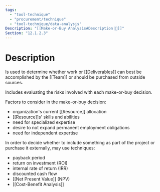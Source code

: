 ```yaml
---
tags:
  - "tool-technique"
  - "procurement/technique"
  - "tool-technique/data-analysis"
Description: "[[Make-or-Buy Analysis#Description|📝]]"
Section: "12.1.2.3"
---
```

# Description
Is used to determine whether work or [[Deliverables]] can best be accomplished by the [[Team]] or should be purchased from outside sources.

Includes evaluating the risks involved with each make-or-buy decision.

Factors to consider in the make-or-buy decision:
- organization's current [[Resource]] allocation
- [[Resource]]s' skills and abilities
- need for specialized expertise
- desire to not expand permanent employment obligations
- need for independent expertise

In order to decide whether to include something as part of the project or purchase it externally, may use techniques:
- payback period
- return on investment (ROI)
- internal rate of return (IRR)
- discounted cash flow
- [[Net Present Value]] (NPV)
- [[Cost-Benefit Analysis]]
